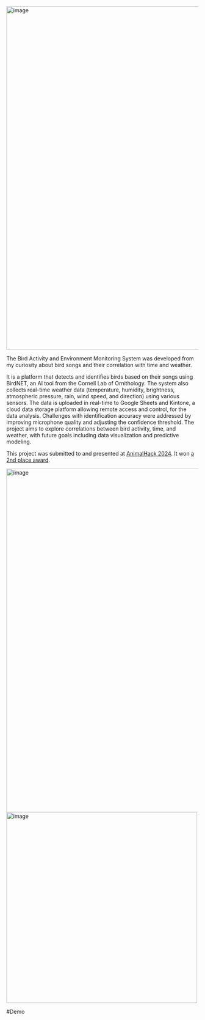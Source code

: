 <img width="900" alt="image" src="https://github.com/user-attachments/assets/67021c70-d8ec-4720-91ca-373c20b2bcb7">




The Bird Activity and Environment Monitoring System was developed from my curiosity about bird songs and their correlation with time and weather. 

It is a platform that detects and identifies birds based on their songs using BirdNET, an AI tool from the Cornell Lab of Ornithology. The system also collects real-time weather data (temperature, humidity, brightness, atmospheric pressure, rain, wind speed, and direction) using various sensors. The data is uploaded in real-time to Google Sheets and Kintone, a cloud data storage platform allowing remote access and control, for the data analysis. Challenges with identification accuracy were addressed by improving microphone quality and adjusting the confidence threshold. The project aims to explore correlations between bird activity, time, and weather, with future goals including data visualization and predictive modeling.

This project was submitted to and presented at [AnimalHack 2024](https://animalhack.org/ah24/). It won [a 2nd place award](https://animalhack2024.devpost.com/project-gallery). 


<img width="900" alt="image" src="https://github.com/user-attachments/assets/007dafc8-dbb5-48ba-82da-e8928b90ea7b">

<img width="500" alt="image" src="https://github.com/user-attachments/assets/c5ea02d6-68e4-4330-8955-97d3e6e0b8f7">


#Demo
